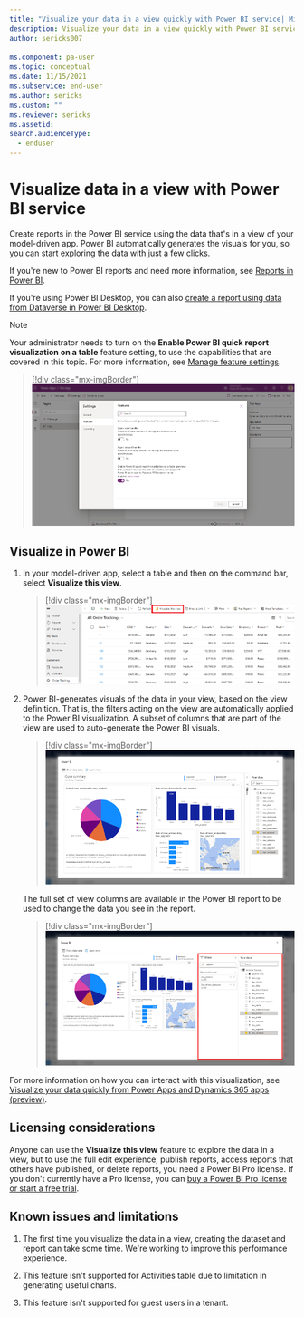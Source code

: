 ```yaml
---
title: "Visualize your data in a view quickly with Power BI service| MicrosoftDocs"
description: Visualize your data in a view quickly with Power BI service.
author: sericks007

ms.component: pa-user
ms.topic: conceptual
ms.date: 11/15/2021
ms.subservice: end-user
ms.author: sericks
ms.custom: ""
ms.reviewer: sericks
ms.assetid: 
search.audienceType: 
  - enduser
---
```


# Visualize data in a view with Power BI service

Create reports in the Power BI service using the data that's in a view of your model-driven app. Power BI automatically generates the visuals for you, so you can start exploring the data with just a few clicks.

If you're new to Power BI reports and need more information, see [Reports in Power BI](/power-bi/consumer/end-user-reports).

If you're using Power BI Desktop, you can also [create a report using data from Dataverse in Power BI Desktop](/powerapps/maker/data-platform/data-platform-powerbi-connector).

> [!NOTE]
> Your administrator needs to turn on the **Enable Power BI quick report visualization on a table** feature setting, to use the capabilities that are covered in this topic. For more information, see [Manage feature settings](/power-platform/admin/settings-features).

   > [!div class="mx-imgBorder"]
   > ![Enabled Power BI report visualization on a table](media/powerbi-image1.png)

## Visualize in Power BI

1. In your model-driven app, select a table and then on the command bar, select **Visualize this view**.

   > [!div class="mx-imgBorder"]
   > ![Graphical user interface  text  application  email Description automatically generated](media/powerbi-image2.png)

2. Power BI-generates visuals of the data in your view, based on the view definition. That is, the filters acting on the view are automatically applied to the Power BI visualization. A subset of columns that are part of the view are used to auto-generate the Power BI visuals.

   > [!div class="mx-imgBorder"]
   > ![Graphical user interface  application Description automatically generated](media/powerbi-image3.png)

   The full set of view columns are available in the Power BI report to be used to change the data you see in the report.

   > [!div class="mx-imgBorder"]
   > ![Graphical user interface  application  Word Description automatically generated](media/powerbi-image4.png)

For more information on how you can interact with this visualization, see [Visualize your data quickly from Power Apps and Dynamics 365 apps (preview)](/power-bi/create-reports/dynamics-quick-create-report).

## Licensing considerations

Anyone can use the **Visualize this view** feature to explore the data in a view, but to use the full edit experience, publish reports, access reports that others have published, or delete reports, you need a Power BI Pro license. If you don't currently have a Pro license, you can [buy a Power BI Pro license or start a free trial](/power-bi/fundamentals/service-self-service-signup-purchase-for-power-bi).

## Known issues and limitations

1. The first time you visualize the data in a view, creating the dataset and report can take some time. We're working to improve this performance experience.

2. This feature isn't supported for Activities table due to limitation in generating useful charts.

4. This feature isn't supported for guest users in a tenant.
